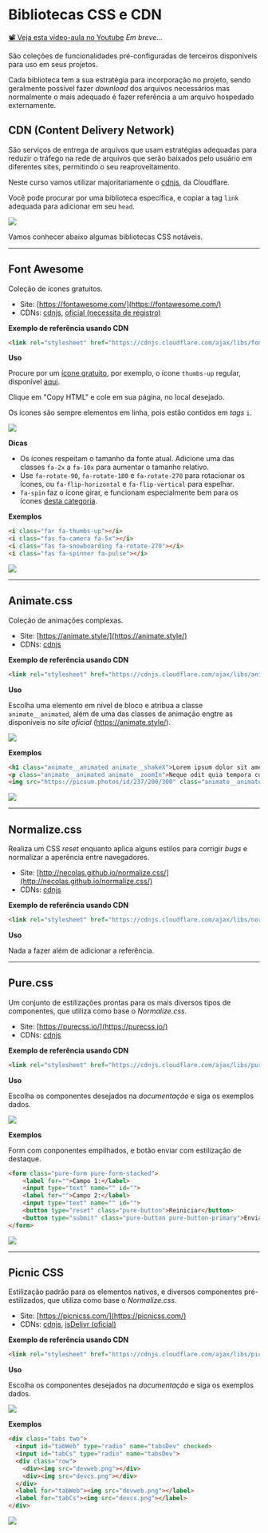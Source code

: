 # Bibliotecas CSS e CDN

[📽 Veja esta vídeo-aula no Youtube](#) _Em breve..._

São coleções de funcionalidades pré-configuradas de terceiros disponíveis para uso em seus projetos.

Cada biblioteca tem a sua estratégia para incorporação no projeto, sendo geralmente possível fazer _download_ dos arquivos necessários mas normalmente o mais adequado é fazer referência a um arquivo hospedado externamente.

## CDN (Content Delivery Network)

São serviços de entrega de arquivos que usam estratégias adequadas para reduzir o tráfego na rede de arquivos que serão baixados pelo usuário em diferentes sites, permitindo o seu reaproveitamento.

Neste curso vamos utilizar majoritariamente o [cdnjs](https://cdnjs.com/), da Cloudflare.

Você pode procurar por uma biblioteca específica, e copiar a tag `link` adequada para adicionar em seu `head`.

![](000119.gif)

Vamos conhecer abaixo algumas bibliotecas CSS notáveis.

---

## Font Awesome 

Coleção de ícones gratuitos.

- Site: [https://fontawesome.com/](https://fontawesome.com/)
- CDNs: [cdnjs](https://cdnjs.com/libraries/font-awesome), [oficial (necessita de registro)](https://fontawesome.com/start)

**Exemplo de referência usando CDN**

```html
<link rel="stylesheet" href="https://cdnjs.cloudflare.com/ajax/libs/font-awesome/5.14.0/css/all.min.css" integrity="sha512-1PKOgIY59xJ8Co8+NE6FZ+LOAZKjy+KY8iq0G4B3CyeY6wYHN3yt9PW0XpSriVlkMXe40PTKnXrLnZ9+fkDaog==" crossorigin="anonymous" />
```

**Uso**

Procure por um [ícone gratuito](https://fontawesome.com/icons?d=gallery&m=free), por exemplo, o ícone `thumbs-up` regular, disponível [aqui](https://fontawesome.com/icons/thumbs-up?style=regular).

Clique em "Copy HTML" e cole em sua página, no local desejado.

Os ícones são sempre elementos em linha, pois estão contidos em _tags_ `i`.

![](000120.gif)

**Dicas**

* Os ícones respeitam o tamanho da fonte atual. Adicione uma das classes `fa-2x` a `fa-10x` para aumentar o tamanho relativo.
* Use `fa-rotate-90`,  `fa-rotate-180` e  `fa-rotate-270` para rotacionar os ícones, ou `fa-flip-horizontal` e `fa-flip-vertical` para espelhar.
* `fa-spin` faz o ícone girar, e funcionam especialmente bem para os ícones [desta categoria](https://fontawesome.com/icons?d=gallery&c=spinners&m=free).

**Exemplos**

```html
<i class="far fa-thumbs-up"></i>
<i class="fas fa-camera fa-5x"></i>
<i class="fas fa-snowboarding fa-rotate-270"></i>
<i class="fas fa-spinner fa-pulse"></i>
```

![](000121.gif)

---

## Animate.css

Coleção de animações complexas.

- Site: [https://animate.style/](https://animate.style/)
- CDNs: [cdnjs](https://cdnjs.com/libraries/animate.css)

**Exemplo de referência usando CDN**

```html
<link rel="stylesheet" href="https://cdnjs.cloudflare.com/ajax/libs/animate.css/4.1.1/animate.min.css" integrity="sha512-c42qTSw/wPZ3/5LBzD+Bw5f7bSF2oxou6wEb+I/lqeaKV5FDIfMvvRp772y4jcJLKuGUOpbJMdg/BTl50fJYAw==" crossorigin="anonymous" />
```

**Uso**

Escolha uma elemento em nível de bloco e atribua a classe `animate__animated`, além de uma das classes de animação engtre as disponíveis no _site oficial_ (https://animate.style/).

![](000123.gif)

**Exemplos**

```html
<h1 class="animate__animated animate__shakeX">Lorem ipsum dolor sit amet</h1>
<p class="animate__animated animate__zoomIn">Neque odit quia tempora cupiditate in corrupti et ab voluptas perferendis eos quod, officia minima alias. Consectetur, repudiandae earum! Dolores!</p>
<img src="https://picsum.photos/id/237/200/300" class="animate__animated animate__rubberBand">
```

![](000122.gif)

---

## Normalize.css  

Realiza um CSS _reset_ enquanto aplica alguns estilos para corrigir _bugs_ e normalizar a aperência entre navegadores.

- Site: [http://necolas.github.io/normalize.css/](http://necolas.github.io/normalize.css/)
- CDNs: [cdnjs](https://cdnjs.com/libraries/normalize)

**Exemplo de referência usando CDN**

```html
<link rel="stylesheet" href="https://cdnjs.cloudflare.com/ajax/libs/normalize/8.0.1/normalize.min.css" integrity="sha512-NhSC1YmyruXifcj/KFRWoC561YpHpc5Jtzgvbuzx5VozKpWvQ+4nXhPdFgmx8xqexRcpAglTj9sIBWINXa8x5w==" crossorigin="anonymous" />
```

**Uso**

Nada a fazer além de adicionar a referência.

---

## Pure.css

Um conjunto de estilizações prontas para os mais diversos tipos de componentes, que utiliza como base o _Normalize.css_.

- Site: [https://purecss.io/](https://purecss.io/)
- CDNs: [cdnjs](https://cdnjs.com/libraries/pure)

**Exemplo de referência usando CDN**

```html
<link rel="stylesheet" href="https://cdnjs.cloudflare.com/ajax/libs/pure/2.0.3/pure-min.css" integrity="sha512-FEioxlObRXIskNAQ1/L0byx0SEkfAY+5fO024p9kGEfUQnACGRfCG5Af4bp/7sPNSzKbMtvmcJOWZC7fPX1/FA==" crossorigin="anonymous" />
```

**Uso**

Escolha os componentes desejados na _documentação_ e siga os exemplos dados. 

![](000124.gif)

**Exemplos**

Form com conponentes empilhados, e botão enviar com estilização de destaque.

```html
<form class="pure-form pure-form-stacked">
    <label for="">Campo 1:</label>
    <input type="text" name="" id="">
    <label for="">Campo 2:</label>
    <input type="text" name="" id="">
    <button type="reset" class="pure-button">Reiniciar</button>
    <button type="submit" class="pure-button pure-button-primary">Enviar</button>
</form>
```

![](000125.png)

---

## Picnic CSS

Estilização padrão para os elementos nativos, e diversos componentes pré-estilizados, que utiliza como base o _Normalize.css_.

- Site: [https://picnicss.com/](https://picnicss.com/)
- CDNs: [cdnjs](https://cdnjs.com/libraries/picnic), [jsDelivr (oficial)](https://www.jsdelivr.com/package/npm/picnic)

**Exemplo de referência usando CDN**

```html
<link rel="stylesheet" href="https://cdnjs.cloudflare.com/ajax/libs/picnic/6.5.3/picnic.min.css" integrity="sha512-FI4iY4Mx7yHWIjRLTYrvg3arft+resTNTgteKZjJQkV2wWJN3uxPw41P9gdB8+FXZiq31eK4+hMOZ1GOislhKA==" crossorigin="anonymous" />
```

**Uso**

Escolha os componentes desejados na _documentação_ e siga os exemplos dados. 

![](000126.gif)

**Exemplos**

```html
<div class="tabs two">
  <input id="tabWeb" type="radio" name="tabsDev" checked>
  <input id="tabCs" type="radio" name="tabsDev">
  <div class="row">
    <div><img src="devweb.png"></div>
    <div><img src="devcs.png"></div>
  </div>
  <label for="tabWeb"><img src="devweb.png"></label>
  <label for="tabCs"><img src="devcs.png"></label>
</div>
```

![](000127.gif)

